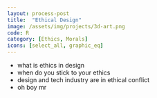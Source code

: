 ```yaml
---
layout: process-post
title:  "Ethical Design"
image: /assets/img/projects/3d-art.png
code: R
category: [Ethics, Morals]
icons: [select_all, graphic_eq]
---
```


- what is ethics in design
- when do you stick to your ethics 
- design and tech industry are in ethical conflict
- oh boy mr